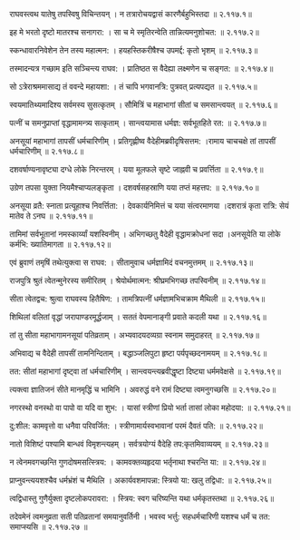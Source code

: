 राघवस्त्वथ यातेषु तपस्विषु विचिन्तयन् ।
न तत्रारोचयद्वासं कारणैर्बहुभिस्तदा ॥ २.११७.१॥

इह मे भरतो दृष्टो मातरश्च सनागरा: ।
सा च मे स्मृतिरन्वेति तान्नित्यमनुशोचत: ॥ २.११७.२॥

स्कन्धावारनिवेशेन तेन तस्य महात्मन: ।
हयहस्तिकरीषैश्च उपमर्द्द: कृतो भृशम् ॥ २.११७.३॥

तस्मादन्यत्र गच्छाम इति सञ्चिन्त्य राघव: ।
प्रातिष्ठत स वैदेह्या लक्ष्मणेन च सङ्गत: ॥ २.११७.४॥

सो ऽत्रेराश्रममासाद्य तं ववन्दे महायशा: ।
तं चापि भगवानत्रि: पुत्रवत् प्रत्यपद्यत ॥ २.११७.५॥

स्वयमातिथ्यमादिश्य सर्वमस्य सुसत्कृतम् ।
सौमित्रिं च महाभागां सीतां च समसान्त्वयत् ॥ २.११७.६॥

पत्नीं च समनुप्राप्तां वृद्धामामन्त्र्य सत्कृताम् ।
सान्त्वयामास धर्मज्ञ: सर्वभूतहिते रत: ॥ २.११७.७॥

अनसूयां महाभागां तापसीं धर्मचारिणीम् ।
प्रतिगृह्णीष्व वैदेहीमब्रवीदृषिसत्तम: ।रामाय चाचचक्षे तां तापसीं धर्मचारिणीम् ॥ २.११७.८॥

दशवर्षाण्यनावृष्ट्या दग्धे लोके निरन्तरम् ।
यया मूलफले सृष्टे जाह्नवी च प्रवर्त्तिता ॥ २.११७.९॥

उग्रेण तपसा युक्ता नियमैश्चाप्यलङ्कृता ।
दशवर्षसहस्राणि यया तप्तं महत्तप: ॥ २.११७.१०॥

अनसूया व्रतै: स्नाता प्रत्यूहाश्च निवर्त्तिता: ।
देवकार्यनिमित्तं च यया संत्वरमाणया ।दशरात्रं कृता रात्रि: सेयं मातेव ते ऽनघ ॥ २.११७.११॥

तामिमां सर्वभूतानां नमस्कार्य्यां यशस्विनीम् ।
अभिगच्छतु वैदेही वृद्धामक्रोधनां सदा ।अनसूयेति या लोके कर्मभि: ख्यातिमागता ॥ २.११७.१२॥

एवं ब्रुवाणं तमृषिं तथेत्युक्त्वा स राघव: ।
सीतामुवाच धर्मज्ञामिदं वचनमुत्तमम् ॥ २.११७.१३॥

राजपुत्रि श्रुतं त्वेतन्मुनेरस्य समीरितम् ।
श्रेयोर्थमात्मन: श्रीघ्रमभिगच्छ तपस्विनीम् ॥ २.११७.१४॥

सीता त्वेतद्वच: श्रुत्वा राघवस्य हितैषिण: ।
तामत्रिपत्नीं धर्मज्ञामभिचक्राम मैथिली ॥ २.११७.१५॥

शिथिलां वलितां वृद्धां जरापाण्डरमूर्द्धजाम् ।
सततं वेपमानाङ्गी प्रवाते कदली यथा ॥ २.११७.१६॥

तां तु सीता महाभागामनसूयां पतिव्रताम् ।
अभ्यवादयदव्यग्रा स्वनाम समुदाहरत् ॥ २.११७.१७॥

अभिवाद्य च वैदेही तापसीं तामनिन्दिताम् ।
बद्धाञ्जलिपुटा हृष्टा पर्यपृच्छदनामयम् ॥ २.११७.१८॥

तत: सीतां महाभागां दृष्ट्वा तां धर्मचारिणीम् ।
सान्त्वयन्त्यब्रवीद्धृष्टा दिष्ट्या धर्ममवेक्षसे ॥ २.११७.१९॥

त्यक्त्वा ज्ञातिजनं सीते मानमृद्धिं च भामिनि ।
अवरुद्धं वने रामं दिष्ट्या त्वमनुगच्छसि ॥ २.११७.२०॥

नगरस्थो वनस्थो वा पापो वा यदि वा शुभ: ।
यासां स्त्रीणां प्रियो भर्ता तासां लोका महोदया: ॥ २.११७.२१॥

दु:शील: कामवृत्तो वा धनैवा परिवर्जित: ।
स्त्रीणामार्यस्वभावानां परमं दैवतं पति: ॥ २.११७.२२॥

नातो विशिष्टं पश्यामि बान्धवं विमृशन्त्यहम् ।
सर्वत्रयोग्यं वैदेहि तप:कृतमिवाव्ययम् ॥ २.११७.२३॥

न त्वेनमवगच्छन्ति गुणदोषमसत्स्त्रिय: ।
कामवक्तव्यहृदया भर्तृनाथा श्चरन्ति या: ॥ २.११७.२४॥

प्राप्नुवन्त्ययशश्चैव धर्मभ्रंशं च मैथिलि ।
अकार्यवशमापन्ना: स्त्रियो या: खलु तद्विधा: ॥ २.११७.२५॥

त्वद्विधास्तु गुणैर्युक्ता दृष्टलोकपरावरा: ।
स्त्रिय: स्वग चरिष्यन्ति यथा धर्मकृतस्तथा ॥ २.११७.२६॥

तदेवमेनं त्वमनुव्रता सती पतिव्रतानां समयानुवर्तिनी ।
भवस्व भर्त्तु: सहधर्मचारिणी यशश्च धर्मं च तत: समाप्स्यसि ॥ २.११७.२७ ॥

